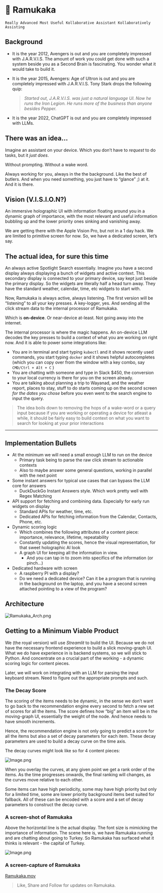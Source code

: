# 🤖 Ramukaka

`Really Advanced Most Useful Kollaborative Assistant Kollaboratively Assisting`

## Background

- It is the year 2012, Avengers is out and you are completely impressed with J.A.R.V.I.S. The amount of work you could get done with such a system beside you as a Second Brain is fascinating. You wonder what it would take to build it.
- It is the year 2015, Avengers: Age of Ultron is out and you are completely impressed with J.A.R.V.I.S. Tony Stark drops the following quip:

   > *Started out, J.A.R.V.I.S. was just a natural language UI. Now he runs the Iron Legion. He runs more of the business than anyone besides Pepper.*

- It is the year 2022, ChatGPT is out and you are completely impressed with LLMs.

## There was an idea…

Imagine an assistant on your device. Which you don’t have to *request* to do tasks, but it *just does*.

Without prompting. Without a wake word.

Always working for you, always in the the background. Like the best of butlers. And when you need something, you just have to “glance” ;) at it. And it is there.

## Vision (V.I.S.I.O.N?)

An immersive holographic UI with information floating around you in a dynamic graph of importance, with the most relevant and useful information bubbling up and the lower priority ones sinking and vanishing away.

We are getting there with the Apple Vision Pro, but not in a 1 day hack. We are limited to primitive screen for now. So, we have a dedicated screen, let’s say.

## The actual idea, for sure this time

An always active Spotlight Search essentially. Imagine you have a second display always displaying a bunch of widgets and active context. This secondary display is connected to your primary device, say kept just beside the primary display. So the widgets are literally half a head turn away. They have the standard weather, calendar, time, etc widgets to start with.

Now, Ramukaka is always active, always listening. The first version will be “listening” to all your key presses. A key-logger, yes. And sending all the click stream data to the internal processor of Ramukaka.

Which is **on-device**. Or near-device at-least. Not going away into the internet.

The internal processor is where the magic happens. An on-device LLM decodes the key presses to build a context of what you are working on right now. And it is able to power some integrations like:

- You are in terminal and start typing `kubectl` and it shows recently used commands, you start typing `docker` and it shows helpful autocompletes (which you can copy over from the window with a key combo, say `CMD/Ctrl + Alt + C` )
- You are chatting with someone and type in Slack $450, the conversion to your local currency is there for you on the screen already.
- You are talking about planning a trip to Wayanad, and the weather report, places to stay, stuff to do starts coming up on the second screen *for the dates you chose* before you even went to the search engine to input the query.

> The idea boils down to removing the hops of a wake-word or a query input because if you are working or operating a device for atleast a while, it should be fairly easy to build context on what you want to search for looking at your prior interactions

---

## Implementation Bullets

- At the minimum we will need a small enough LLM to run on the device
   - Primary task being to parse the raw click stream to actionable contexts
   - Also to maybe answer some general questions, working in parallel with the next point
- Some instant answers for typical use cases that can bypass the LLM core for answers
   - DuckDuckGo Instant Answers style. Which work pretty well with Regex Matching
- API support for fetching and combining data. Especially for early run widgets on display
   - Standard APIs for weather, time, etc.
   - Dedicated APIs for fetching information from the Calendar, Contacts, Phone, etc.
- Dynamic scoring logic
   - Which combines the following attributes of a content piece: importance, relevance, lifetime, repeatability
   - Constantly updating the scores, hence the visual representation, for that sweet holographic AI look
   - A graph UI for keeping all the information in view.
      - And you can tap in to zoom into specifics of the information (or pinch...)
- Dedicated hardware with screen
   - A raspberry PI with a display?
   - Do we need a dedicated device? Can it be a program that is running in the background on the laptop, and you have a second screen attached pointing to a view of the program?

## Architecture

![Ramukaka_Arch.png](https://res.craft.do/user/full/728b4c42-8855-d1a7-026e-0e2cea5902ea/FE7ED3B2-A666-431D-BA59-6B7321684F59_2/6ZOHAevC9QUiKI5ryaGj6SKcjEIKYj99Qgi6ouj0WUQz/Ramukaka_Arch.png)

## Getting to a Minimum Viable Product

We (the royal version) will use *Streamlit* to build the UI. Because we do not have the necessary frontend experience to build a slick moving-graph UI. What we do have experience in is backend systems, so we will stick to Python. And concentrate on a crucial part of the working - a dynamic scoring logic for content pieces.

Later, we will work on integrating with an LLM for parsing the input keyboard stream. Need to figure out the appropriate prompts and such.

### The Decay Score

The scoring of the items needs to be dynamic, in the sense we don’t want to go back to the recommendation engine every second to fetch a new set of scores for all the items. The score defines how “big” an item will be in the moving-graph UI, essentially the weight of the node. And hence needs to have smooth increments.

Hence, the recommendation engine is not only going to predict a score for all the items but also a set of decay parameters for each item. These decay parameters are used to build a decay curve on the time axis.

The decay curves might look like so for 4 content pieces:

![Image.png](https://res.craft.do/user/full/728b4c42-8855-d1a7-026e-0e2cea5902ea/doc/8EB9F882-84F6-4205-8002-DD09C5E52944/87C88F4B-7A8E-4B0C-B611-FFA5CF625B61_2/nD3rfeJtjrxXFdolIzUpvFCxUxFky6ZS7IACNjgpOJUz/Image.png)

When you overlay the curves, at any given point we get a rank order of the items. As the time progresses onwards, the final ranking will changes, as the curves move relative to each other.

Some items can have high periodicity, some may have high priority but only for a limited time, some are lower priority background items best suited for fallback. All of these can be encoded with a score and a set of decay parameters to construct the decay curve.

### A screen-shot of Ramukaka

Above the horizontal line is the actual display. The font size is mimicking the importance of information. The scene here is, we have Ramukaka running and are chatting about going to Turkey. So Ramukaka has surfaced what it thinks is relevant - the capital of Turkey.

![Image.png](https://res.craft.do/user/full/728b4c42-8855-d1a7-026e-0e2cea5902ea/doc/8EB9F882-84F6-4205-8002-DD09C5E52944/413E2C3D-3690-4E00-92D9-5361D970B041_2/g0KohbTvZZx3FU3a3js3LGBCMpUtk4E2ZILDf47PUrgz/Image.png)

### A screen-capture of Ramukaka

[Ramukaka.mov](https://res.craft.do/user/full/728b4c42-8855-d1a7-026e-0e2cea5902ea/4A9687D0-1C55-4F65-9A26-DE2724AFEDB3_2/WR7wTR1asELJy2vsyW4AmyMh0MxpYOm50aTs8WdeDTEz/Ramukaka.mov)

> Like, Share and Follow for updates on Ramukaka.

